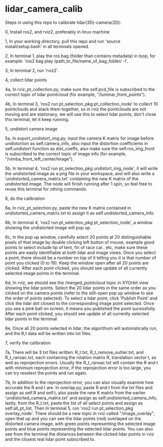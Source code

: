 # lidar_camera_calib

Steps in using this repo to calibrate lidar(3D)-camera(2D):

0, Install ros2, and rviz2, preferably in linux machine

1, In your working directory, pull this repo and run 'source install/setup.bash' in all terminals opened.

2, In terminal 1, play the ros bag (folder than contains metadata) in loop, for example: 'ros2 bag play /path_to_file/name_of_bag_folder/ -l'.

3, In terminal 2, run 'rviz2'.

4, collect lidar points

  4a, In rviz_pt_collection.py, make sure the self.pcd_file is subscribed to the correct topic of lidar pointcloud (for example, "/luminar_front_points"). 

  4b, In terminal 3, 'ros2 run pt_selection_pkg pt_collection_node' to collect 10 pointclouds and stack them together,
  so in rviz the pointclouds are not moving and are stationary, we will use this to select lidar points, don't close this terminal, let it keep running.

5, undistort camera image

  5a, In export_undistort_img.py, input the camera K matrix for image before undistortion as self.camera_info, also input the distortion coefficients in      self.undistort function as dist_coeffs, also make sure the self.ros_img_front is subscribed to the correct topic of image info (for example,                "/vimba_front_left_center/image").
  
  5b, In terminal 4, 'ros2 run pt_selection_pkg undistort_img_node', it will write the undistorted image as a png file in your workspace, and will also        write a 'undistorted_camera_matrix.txt' containing the new K matrix of the undistorted image. The node will finish running after 1 spin, so feel free to    reuse this terminal for othing commands.

6, do the calibration

  6a, In rviz_pt_selection.py, paste the new K matrix contained in undistorted_camera_matrix.txt to assign it as self.undistorted_camera_info.
  
  6b, In terminal 4, 'ros2 run pt_selection_pkg pt_selection_node', a window showing the undistorted image will pop up.
  
  6c, In the pop up window, carefully select 20 points at 20 distinguishable pixels of that image by double clicking left button of mouse, example good       points to select include tip of tent, fin of race car.. etc, make sure these points are easily identifiable at both lidar and image views. Once you         select a point, there should be a number on top of it telling you it is that number of point you clicked (0 to 19). Keep the window open after all 20       points are clicked. After each point clicked, you should see update of all currently selected image points in the terminal.
  
  6d, In rviz, we should see the /merged_pointcloud topic in XYOrbit view showing the lidar points. Select the 20 lidar points in the same order as you       clicked on the camera points (refer to the still-open pop up window to see the order of points selected). To select a lidar point, click 'Publish Point'   and click the lidar dot closest to the corresponding image point selected. Once you see a pink ball on screen, it means you published the point             sucessfully. After each point clicked, you should see update of all currently selected lidar points in the terminal.
  
  6e, Once all 20 points selected in lidar, the algorithum will automatically run, and the R,t data will be written into txt files.
  
 7, verify the calibration
 
  7a, There will be 3 txt files written: R_t.txt, R_t_remove_outlier.txt, and R_t_ransac.txt, each containing the rotation matrix R, translation vector t,    as well as reprojection errors. Usually the R_t_ransac.txt will contain the R and t with minimum reprojection error, if the reprojection error is too     large, you can try reselect the points and run again.
  
  7b, In addition to the reprojection error, you can also visually examine how accurate the R and t are. In overlap.py, paste R and t from the txt files      and assign as self.R and self.t, also paste the new K matrix from the earlier 'undistorted_camera_matrix.txt' and assign as                         self.undistorted_camera_info, lastly, from the R_t.txt, paste the list of all select points and assign as self.all_pt_list. Then In terminal 5, run 'ros2     run pt_selection_pkg overlay_node'. There should be a new topic in rviz called "/image_overlay", open that up and you can see the lidar points (red) overlayed on the distorted camera image, with green points representing the selected image points and blue points representing the selected lidar points. You can also see from the terminal the distances between the clicked lidar points in rviz and the closest real lidar point subscribed to.
